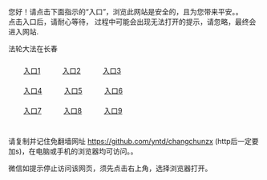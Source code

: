 您好！请点击下面指示的“入口”，浏览此网站是安全的，且为您带来平安。。 <br/>
点击入口后，请耐心等待， 过程中可能会出现无法打开的提示，请忽略，最终会进入网站. </br>

法轮大法在长春<br/>
<div style="padding:10px"><a style="margin:20px" target="_blank" href="https://d1fqvtuncp13jc.cloudfront.net/2Qpsp?hpoikub" id="ccLink1" rel="nofollow">入口1</a> <a target="_blank" style="margin:20px" href="https://d2e4bz7g4xryfu.cloudfront.net/2Qpsp?xfvajr" id="ccLink2" rel="nofollow">入口2</a> <a style="margin:20px" target="_blank" href="https://d2tvkw8i6kcwhv.cloudfront.net/2Qpsp?douwtxlf" id="ccLink3" rel="nofollow">入口3</a></div>

<div style="padding:10px" ><a style="margin:20px" target="_blank" href="https://d1fqvtuncp13jc.cloudfront.net/2Qpsp?hpoikub" id="ccLink4" rel="nofollow">入口4</a> <a style="margin:20px" href="https://d2e4bz7g4xryfu.cloudfront.net/2Qpsp?xfvajr" target="_blank" id="ccLink5" rel="nofollow">入口5</a> <a style="margin:20px" href="https://d2tvkw8i6kcwhv.cloudfront.net/2Qpsp?douwtxlf" target="_blank" id="ccLink6" rel="nofollow">入口6</a></div>

<div style="padding:10px"><a style="margin:20px" target="_blank" href="https://d1fqvtuncp13jc.cloudfront.net/2Qpsp?hpoikub" id="ccLink7" rel="nofollow">入口7</a> <a style="margin:20px" href="https://d2e4bz7g4xryfu.cloudfront.net/2Qpsp?xfvajr" target="_blank" id="ccLink8" rel="nofollow">入口8</a> <a style="margin:20px" target="_blank" href="https://d2tvkw8i6kcwhv.cloudfront.net/2Qpsp?douwtxlf" id="ccLink9" rel="nofollow">入口9</a></div>

<br/>



请复制并记住免翻墙网址 https://github.com/yntd/changchunzx (http后一定要加s)，在电脑或手机的浏览器均可访问。。<br/>

微信如提示停止访问该网页，须先点击右上角，选择浏览器打开。
